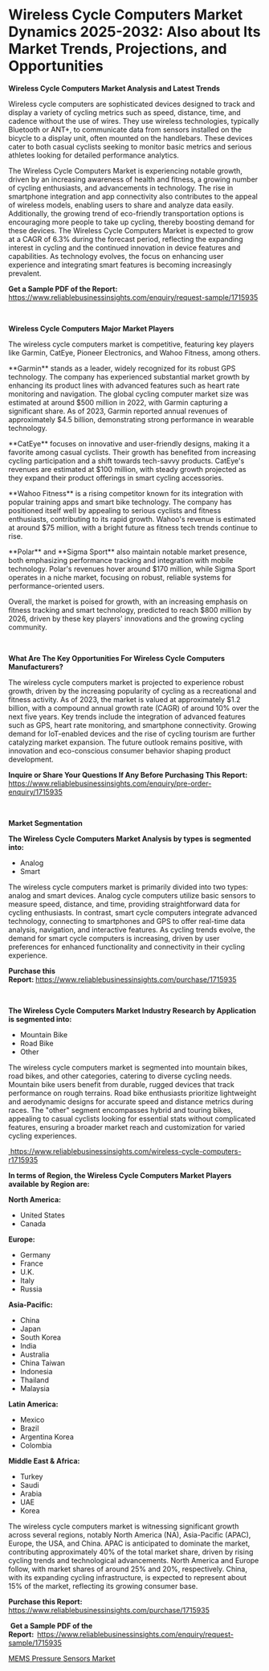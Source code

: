 <p><h1>Wireless Cycle Computers Market Dynamics 2025-2032: Also about Its Market Trends, Projections, and Opportunities</h1></p><p><strong>Wireless Cycle Computers Market Analysis and Latest Trends</strong></p>
<p><p>Wireless cycle computers are sophisticated devices designed to track and display a variety of cycling metrics such as speed, distance, time, and cadence without the use of wires. They use wireless technologies, typically Bluetooth or ANT+, to communicate data from sensors installed on the bicycle to a display unit, often mounted on the handlebars. These devices cater to both casual cyclists seeking to monitor basic metrics and serious athletes looking for detailed performance analytics.</p><p>The Wireless Cycle Computers Market is experiencing notable growth, driven by an increasing awareness of health and fitness, a growing number of cycling enthusiasts, and advancements in technology. The rise in smartphone integration and app connectivity also contributes to the appeal of wireless models, enabling users to share and analyze data easily. Additionally, the growing trend of eco-friendly transportation options is encouraging more people to take up cycling, thereby boosting demand for these devices. The Wireless Cycle Computers Market is expected to grow at a CAGR of 6.3% during the forecast period, reflecting the expanding interest in cycling and the continued innovation in device features and capabilities. As technology evolves, the focus on enhancing user experience and integrating smart features is becoming increasingly prevalent.</p></p>
<p><strong>Get a Sample PDF of the Report:&nbsp;</strong> <a href="https://www.reliablebusinessinsights.com/enquiry/request-sample/1715935?utm_campaign=2302&utm_medium=2&utm_source=Github&utm_content=ia&utm_term=06042025&utm_id=wireless-cycle-computers">https://www.reliablebusinessinsights.com/enquiry/request-sample/1715935</a></p>
<p>&nbsp;</p>
<p><strong>Wireless Cycle Computers Major Market Players</strong></p>
<p><p>The wireless cycle computers market is competitive, featuring key players like Garmin, CatEye, Pioneer Electronics, and Wahoo Fitness, among others. </p><p>**Garmin** stands as a leader, widely recognized for its robust GPS technology. The company has experienced substantial market growth by enhancing its product lines with advanced features such as heart rate monitoring and navigation. The global cycling computer market size was estimated at around $500 million in 2022, with Garmin capturing a significant share. As of 2023, Garmin reported annual revenues of approximately $4.5 billion, demonstrating strong performance in wearable technology.</p><p>**CatEye** focuses on innovative and user-friendly designs, making it a favorite among casual cyclists. Their growth has benefited from increasing cycling participation and a shift towards tech-savvy products. CatEye's revenues are estimated at $100 million, with steady growth projected as they expand their product offerings in smart cycling accessories.</p><p>**Wahoo Fitness** is a rising competitor known for its integration with popular training apps and smart bike technology. The company has positioned itself well by appealing to serious cyclists and fitness enthusiasts, contributing to its rapid growth. Wahoo's revenue is estimated at around $75 million, with a bright future as fitness tech trends continue to rise.</p><p>**Polar** and **Sigma Sport** also maintain notable market presence, both emphasizing performance tracking and integration with mobile technology. Polar's revenues hover around $170 million, while Sigma Sport operates in a niche market, focusing on robust, reliable systems for performance-oriented users.</p><p>Overall, the market is poised for growth, with an increasing emphasis on fitness tracking and smart technology, predicted to reach $800 million by 2026, driven by these key players' innovations and the growing cycling community.</p></p>
<p>&nbsp;</p>
<p><strong>What Are The Key Opportunities For Wireless Cycle Computers Manufacturers?</strong></p>
<p><p>The wireless cycle computers market is projected to experience robust growth, driven by the increasing popularity of cycling as a recreational and fitness activity. As of 2023, the market is valued at approximately $1.2 billion, with a compound annual growth rate (CAGR) of around 10% over the next five years. Key trends include the integration of advanced features such as GPS, heart rate monitoring, and smartphone connectivity. Growing demand for IoT-enabled devices and the rise of cycling tourism are further catalyzing market expansion. The future outlook remains positive, with innovation and eco-conscious consumer behavior shaping product development.</p></p>
<p><strong>Inquire or Share Your Questions If Any Before Purchasing This Report:</strong> <a href="https://www.reliablebusinessinsights.com/enquiry/pre-order-enquiry/1715935?utm_campaign=2302&utm_medium=2&utm_source=Github&utm_content=ia&utm_term=06042025&utm_id=wireless-cycle-computers">https://www.reliablebusinessinsights.com/enquiry/pre-order-enquiry/1715935</a></p>
<p>&nbsp;</p>
<p><strong>Market Segmentation</strong></p>
<p><strong>The Wireless Cycle Computers Market Analysis by types is segmented into:</strong></p>
<p><ul><li>Analog</li><li>Smart</li></ul></p>
<p><p>The wireless cycle computers market is primarily divided into two types: analog and smart devices. Analog cycle computers utilize basic sensors to measure speed, distance, and time, providing straightforward data for cycling enthusiasts. In contrast, smart cycle computers integrate advanced technology, connecting to smartphones and GPS to offer real-time data analysis, navigation, and interactive features. As cycling trends evolve, the demand for smart cycle computers is increasing, driven by user preferences for enhanced functionality and connectivity in their cycling experience.</p></p>
<p><strong>Purchase this Report:&nbsp;</strong><a href="https://www.reliablebusinessinsights.com/purchase/1715935?utm_campaign=2302&utm_medium=2&utm_source=Github&utm_content=ia&utm_term=06042025&utm_id=wireless-cycle-computers">https://www.reliablebusinessinsights.com/purchase/1715935</a></p>
<p>&nbsp;</p>
<p><strong>The Wireless Cycle Computers Market Industry Research by Application is segmented into:</strong></p>
<p><ul><li>Mountain Bike</li><li>Road Bike</li><li>Other</li></ul></p>
<p><p>The wireless cycle computers market is segmented into mountain bikes, road bikes, and other categories, catering to diverse cycling needs. Mountain bike users benefit from durable, rugged devices that track performance on rough terrains. Road bike enthusiasts prioritize lightweight and aerodynamic designs for accurate speed and distance metrics during races. The "other" segment encompasses hybrid and touring bikes, appealing to casual cyclists looking for essential stats without complicated features, ensuring a broader market reach and customization for varied cycling experiences.</p></p>
<p><a href="https://www.reliablebusinessinsights.com/wireless-cycle-computers-r1715935?utm_campaign=2302&utm_medium=2&utm_source=Github&utm_content=ia&utm_term=06042025&utm_id=wireless-cycle-computers">&nbsp;https://www.reliablebusinessinsights.com/wireless-cycle-computers-r1715935</a></p>
<p><strong>In terms of Region, the Wireless Cycle Computers Market Players available by Region are:</strong></p>
<p>
    <p> <strong> North America: </strong>
        <ul>
            <li>United States</li>
            <li>Canada</li>
        </ul>
        </p> 
    <p> <strong> Europe: </strong>
        <ul>
            <li>Germany</li>
            <li>France</li>
            <li>U.K.</li>
            <li>Italy</li>
            <li>Russia</li>
        </ul>
        </p> 
    <p> <strong> Asia-Pacific: </strong>
        <ul>
            <li>China</li>
            <li>Japan</li>
            <li>South Korea</li>
            <li>India</li>
            <li>Australia</li>
            <li>China Taiwan</li>
            <li>Indonesia</li>
            <li>Thailand</li>
            <li>Malaysia</li>
        </ul>
        </p> 
    <p> <strong> Latin America: </strong>
        <ul>
            <li>Mexico</li>
            <li>Brazil</li>
            <li>Argentina Korea</li>
            <li>Colombia</li>
        </ul>
        </p> 
    <p> <strong> Middle East & Africa: </strong>
        <ul>
            <li>Turkey</li>
            <li>Saudi</li>
            <li>Arabia</li>
            <li>UAE</li>
            <li>Korea</li>
        </ul>
    </p>
    </p>
<p><p>The wireless cycle computers market is witnessing significant growth across several regions, notably North America (NA), Asia-Pacific (APAC), Europe, the USA, and China. APAC is anticipated to dominate the market, contributing approximately 40% of the total market share, driven by rising cycling trends and technological advancements. North America and Europe follow, with market shares of around 25% and 20%, respectively. China, with its expanding cycling infrastructure, is expected to represent about 15% of the market, reflecting its growing consumer base.</p></p>
<p><strong>Purchase this Report: </strong><a href="https://www.reliablebusinessinsights.com/purchase/1715935?utm_campaign=2302&utm_medium=2&utm_source=Github&utm_content=ia&utm_term=06042025&utm_id=wireless-cycle-computers">https://www.reliablebusinessinsights.com/purchase/1715935</a></p>
<p>&nbsp;<strong>Get a Sample PDF of the Report:&nbsp;&nbsp;</strong><a href="https://www.reliablebusinessinsights.com/enquiry/request-sample/1715935?utm_campaign=2302&utm_medium=2&utm_source=Github&utm_content=ia&utm_term=06042025&utm_id=wireless-cycle-computers">https://www.reliablebusinessinsights.com/enquiry/request-sample/1715935</a></p>
<p><strong></strong></p>
<p><p><a href="https://github.com/kathiestrine5ty/Market-Research-Report-List-2/blob/main/mems-pressure-sensors-market.md?utm_campaign=2302&utm_medium=2&utm_source=Github&utm_content=ia&utm_term=06042025&utm_id=wireless-cycle-computers">MEMS Pressure Sensors Market</a></p></p>